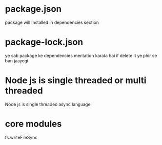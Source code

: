 # package.json

package will installed in dependencies section

# package-lock.json
ye sab package ke dependencies mentation karata hai if delete it ye phir se ban jaayegi 

# Node js is single threaded or multi threaded
Node js is single threaded 
async language 

# core modules
fs.writeFileSync
